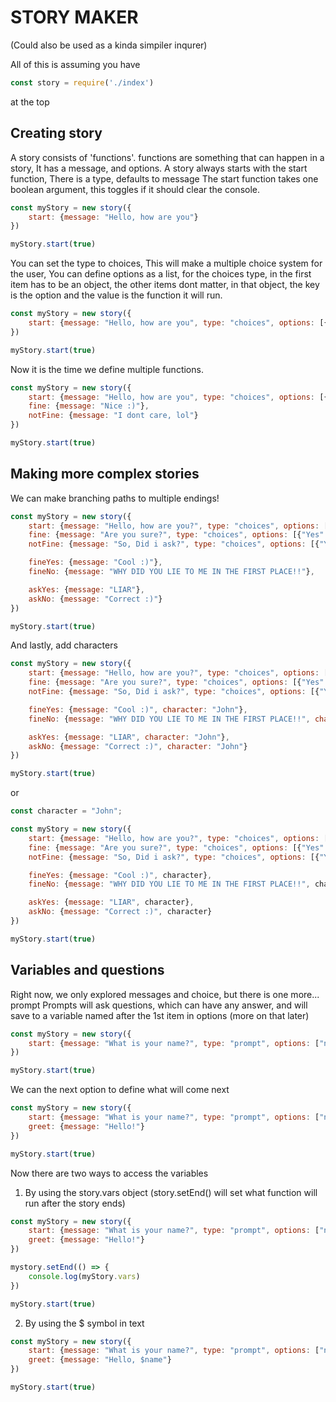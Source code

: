# STORY MAKER
(Could also be used as a kinda simpiler inqurer)

All of this is assuming you have
```js
const story = require('./index')
```
at the top

## Creating story
A story consists of 'functions'.
functions are something that can happen in a story,
It has a message, and options.
A story always starts with the start function,
There is a type, defaults to message
The start function takes one boolean argument, this toggles if it should clear the console.

```js
const myStory = new story({
    start: {message: "Hello, how are you"}
})

myStory.start(true)
```

You can set the type to choices,
This will make a multiple choice system for the user,
You can define options as a list,
for the choices type, in the first item has to be an object, the other items dont matter,
in that object, the key is the option and the value is the function it will run.

```js
const myStory = new story({
    start: {message: "Hello, how are you", type: "choices", options: [{"Im fine!": "fine", "Im not so good...": "notFine"}]}
})

myStory.start(true)
```

Now it is the time we define multiple functions.

```js
const myStory = new story({
    start: {message: "Hello, how are you", type: "choices", options: [{"Im fine!": "fine", "Im not so good...": "notFine"}]},
    fine: {message: "Nice :)"},
    notFine: {message: "I dont care, lol"}
})

myStory.start(true)
```

## Making more complex stories
We can make branching paths to multiple endings!

```js
const myStory = new story({
    start: {message: "Hello, how are you?", type: "choices", options: [{"Im fine!": "fine", "Im not so good...": "notFine"}]},
    fine: {message: "Are you sure?", type: "choices", options: [{"Yes": "fineYes", "No": "fineNo"}]},
    notFine: {message: "So, Did i ask?", type: "choices", options: [{"Yes": "askYes", "No": "askNo"}]},

    fineYes: {message: "Cool :)"},
    fineNo: {message: "WHY DID YOU LIE TO ME IN THE FIRST PLACE!!"},

    askYes: {message: "LIAR"},
    askNo: {message: "Correct :)"}
})

myStory.start(true)
```

And lastly, add characters

```js
const myStory = new story({
    start: {message: "Hello, how are you?", type: "choices", options: [{"Im fine!": "fine", "Im not so good...": "notFine"}], character: "John"},
    fine: {message: "Are you sure?", type: "choices", options: [{"Yes": "fineYes", "No": "fineNo"}], character: "John"},
    notFine: {message: "So, Did i ask?", type: "choices", options: [{"Yes": "askYes", "No": "askNo"}], character: "John"},

    fineYes: {message: "Cool :)", character: "John"},
    fineNo: {message: "WHY DID YOU LIE TO ME IN THE FIRST PLACE!!", character: "John"},

    askYes: {message: "LIAR", character: "John"},
    askNo: {message: "Correct :)", character: "John"}
})

myStory.start(true)
```

or

```js
const character = "John";

const myStory = new story({
    start: {message: "Hello, how are you?", type: "choices", options: [{"Im fine!": "fine", "Im not so good...": "notFine"}], character},
    fine: {message: "Are you sure?", type: "choices", options: [{"Yes": "fineYes", "No": "fineNo"}], character},
    notFine: {message: "So, Did i ask?", type: "choices", options: [{"Yes": "askYes", "No": "askNo"}], character},

    fineYes: {message: "Cool :)", character},
    fineNo: {message: "WHY DID YOU LIE TO ME IN THE FIRST PLACE!!", character},

    askYes: {message: "LIAR", character},
    askNo: {message: "Correct :)", character}
})

myStory.start(true)
```

## Variables and questions
Right now, we only explored messages and choice, but there is one more... prompt
Prompts will ask questions, which can have any answer, and will save to a variable named after the 1st item in options (more on that later)
```js
const myStory = new story({
    start: {message: "What is your name?", type: "prompt", options: ["name"]}
})

myStory.start(true)
```

We can the next option to define what will come next
```js
const myStory = new story({
    start: {message: "What is your name?", type: "prompt", options: ["name"], next: "greet"},
    greet: {message: "Hello!"}
})

myStory.start(true)
```

Now there are two ways to access the variables

1. By using the story.vars object (story.setEnd() will set what function will run after the story ends)
```js
const myStory = new story({
    start: {message: "What is your name?", type: "prompt", options: ["name"], next: "greet"},
    greet: {message: "Hello!"}
})

mystory.setEnd(() => {
    console.log(myStory.vars)
})

myStory.start(true)
```

2. By using the $ symbol in text
```js
const myStory = new story({
    start: {message: "What is your name?", type: "prompt", options: ["name"], next: "greet"},
    greet: {message: "Hello, $name"}
})

myStory.start(true)
```